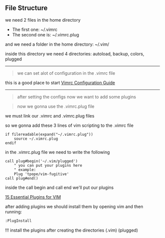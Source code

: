 ## File Structure

we need 2 files in the home directory

- The first one: ~/.vimrc
- The second one is: ~/.vimrc.plug

and we need a folder in the home directory: ~/.vim/

inside this directory we need 4 directories: autoload, backup, colors, plugged

---

> we can set alot of configuration in the .vimrc file

this is a good place to start [Vimrc Configuration Guide](https://www.freecodecamp.org/news/vimrc-configuration-guide-customize-your-vim-editor/)

---

> after setting the configs now we want to add some plugins

> now we gonna use the .vimrc.plug file

we must link our .vimrc and .vimrc.plug files

so we gonna add these 3 lines of vim scripting to the .vimrc file

```vim
if filereadable(expand("~/.vimrc.plug"))
    source ~/.vimrc.plug
endif
```

in the .vimrc.plug file we need to write the following

```vim
call plug#begin('~/.vim/plugged')
    " you can put your plugins here 
    " example:
    Plug 'tpope/vim-fugitive'
call plug#end()
```

inside the call begin and call end we'll put our plugins

[15 Essential Plugins for VIM](https://www.tabnine.com/blog/top-vim-plugins/)

after adding plugins we should install them by opening vim and then running:

```bash
:PlugInstall
```

!!! install the plugins after creating the directories (.vim) (plugged)